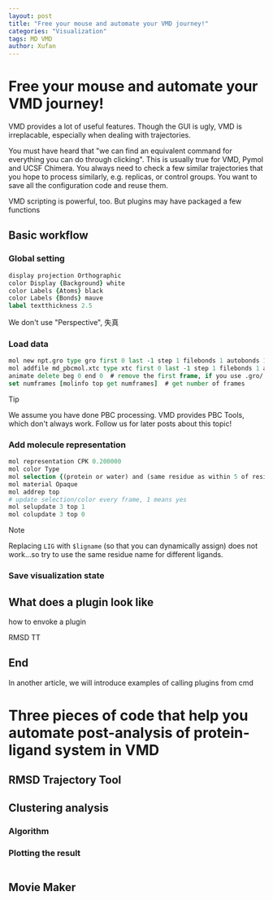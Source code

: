 ```yaml
---
layout: post
title: "Free your mouse and automate your VMD journey!"
categories: "Visualization"
tags: MD VMD
author: Xufan
---
```


# Free your mouse and automate your VMD journey!

VMD provides a lot of useful features. Though the GUI is ugly, VMD is irreplacable, especially when dealing with trajectories. 

You must have heard that "we can find an equivalent command for everything you can do through clicking". This is usually true for VMD, Pymol and UCSF Chimera. You always need to check a few similar trajectories that you hope to process similarly, e.g. replicas, or control groups. You want to save all the configuration code and reuse them.

VMD scripting is powerful, too. But plugins may have packaged a few functions

## Basic workflow

### Global setting

```tcl
display projection Orthographic
color Display {Background} white
color Labels {Atoms} black
color Labels {Bonds} mauve
label textthickness 2.5
```

We don't use "Perspective", 失真

### Load data

```tcl
mol new npt.gro type gro first 0 last -1 step 1 filebonds 1 autobonds 1 waitfor all  # add molecule
mol addfile md_pbcmol.xtc type xtc first 0 last -1 step 1 filebonds 1 autobonds 1 waitfor all # load trajectory
animate delete beg 0 end 0  # remove the first frame, if you use .gro/.pdb file
set numframes [molinfo top get numframes]  # get number of frames
```



> [!TIP]
>
> We assume you have done PBC processing. VMD provides PBC Tools, which don't always work. Follow us for later posts about this topic!

### Add molecule representation



```tcl
mol representation CPK 0.200000
mol color Type
mol selection {(protein or water) and (same residue as within 5 of residue LIG)}
mol material Opaque
mol addrep top
# update selection/color every frame, 1 means yes
mol selupdate 3 top 1
mol colupdate 3 top 0
```



> [!NOTE]
>
> Replacing `LIG` with `$ligname` (so that you can dynamically assign) does not work...so try to use the same residue name for different ligands.



### Save visualization state



## What does a plugin look like





how to envoke a plugin

RMSD TT





## End

In another article, we will introduce examples of calling plugins from cmd





# Three pieces of code that help you automate post-analysis of protein-ligand system in VMD



## RMSD Trajectory Tool





## Clustering analysis

### Algorithm





### Plotting the result



```python

```





## Movie Maker




